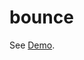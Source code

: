 # bounce

See [Demo](http://htmlpreview.github.io/?https://github.com/kopzu/bounce/blob/master/index.html).
